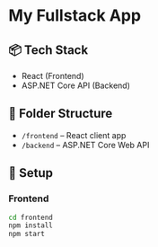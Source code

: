 # My Fullstack App

## 📦 Tech Stack
- React (Frontend)
- ASP.NET Core API (Backend)

## 📁 Folder Structure
- `/frontend` – React client app
- `/backend` – ASP.NET Core Web API

## 🚀 Setup

### Frontend
```bash
cd frontend
npm install
npm start
